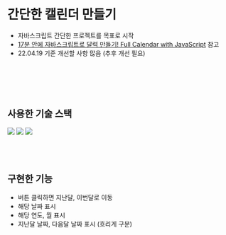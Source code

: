 # 간단한 캘린더 만들기
- 자바스크립트 간단한 프로젝트를 목표로 시작
- <a href="https://www.youtube.com/watch?v=jFmcH5GVRs4">17분 안에 자바스크립트로 달력 만들기! Full Calendar with JavaScript</a> 참고
- 22.04.19 기준 개선할 사항 많음 (추후 개선 필요)
<br>
<br>
<br>
<br>

## 사용한 기술 스택
<img src="https://img.shields.io/badge/HTML5-E34F26?style=flat-square&logo=html&logoColor=#E34F26"> <img src="https://img.shields.io/badge/CSS3-1572B6?style=flat-square&logo=CSS&logoColor=#1572B6"> <img src="https://img.shields.io/badge/JavaScript-F7DF1E?style=flat-square&logo=html&logoColor=#F7DF1E">
<br>
<br>
<br>
<br>

## 구현한 기능
- 버튼 클릭하면 지난달, 이번달로 이동
- 해당 날짜 표시
- 해당 연도, 월 표시
- 지난달 날짜, 다음달 날짜 표시 (흐리게 구분)
